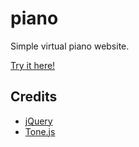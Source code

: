 # piano

Simple virtual piano website.

[Try it here!](http://dvdmrtnz.github.io/piano)

## Credits

* [jQuery](http://jquery.com)
* [Tone.js](https://github.com/Tonejs/Tone.js)
